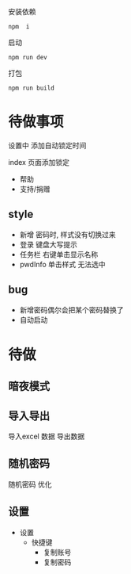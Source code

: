 安装依赖
```
npm  i
```
启动
```
npm run dev
```
打包
```
npm run build
```

# 待做事项

设置中 添加自动锁定时间

index 页面添加锁定

- 帮助
- 支持/捐赠


## style
- 新增 密码时, 样式没有切换过来
- 登录 键盘大写提示
- 任务栏 右键单击显示名称
- pwdInfo 单击样式 无法选中

## bug
- 新增密码偶尔会把某个密码替换了
- 自动启动


# 待做
## 暗夜模式

## 导入导出 
导入excel 数据
导出数据

## 随机密码
随机密码 优化

## 设置
- 设置 
  - 快捷键
    - 复制账号
    - 复制密码

